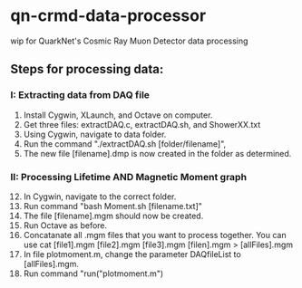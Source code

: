 # qn-crmd-data-processor
wip for QuarkNet's Cosmic Ray Muon Detector data processing


## Steps for processing data:
### I: Extracting data from DAQ file
1) Install Cygwin, XLaunch, and Octave on computer.
2) Get three files: extractDAQ.c, extractDAQ.sh, and ShowerXX.txt
3) Using Cygwin, navigate to data folder. 
4) Run the command "./extractDAQ.sh [folder/filename]", 
5) The new file [filename].dmp is now created in the folder as determined. 

### II: Processing Lifetime AND Magnetic Moment graph
12) In Cygwin, navigate to the correct folder. 
13) Run command "bash Moment.sh [filename.txt]"
14) The file [filename].mgm should now be created.
15) Run Octave as before.
16) Concatanate all .mgm files that you want to process together. You can use cat [file1].mgm [file2].mgm [file3].mgm [filen].mgm > [allFiles].mgm
16) In file plotmoment.m, change the parameter DAQfileList to [allFiles].mgm.  
17) Run command "run("plotmoment.m")
